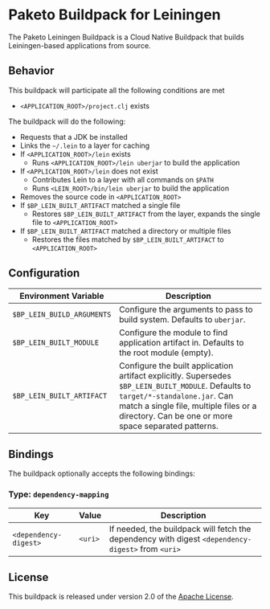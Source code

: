 # Paketo Buildpack for Leiningen

The Paketo Leiningen Buildpack is a Cloud Native Buildpack that builds Leiningen-based applications from source.

## Behavior

This buildpack will participate all the following conditions are met

* `<APPLICATION_ROOT>/project.clj` exists

The buildpack will do the following:

* Requests that a JDK be installed
* Links the `~/.lein` to a layer for caching
* If `<APPLICATION_ROOT>/lein` exists
  * Runs `<APPLICATION_ROOT>/lein uberjar` to build the application
* If `<APPLICATION_ROOT>/lein` does not exist
  * Contributes Lein to a layer with all commands on `$PATH`
  * Runs `<LEIN_ROOT>/bin/lein uberjar` to build the application
* Removes the source code in `<APPLICATION_ROOT>`
* If `$BP_LEIN_BUILT_ARTIFACT` matched a single file
  * Restores `$BP_LEIN_BUILT_ARTIFACT` from the layer, expands the single file to `<APPLICATION_ROOT>`
* If `$BP_LEIN_BUILT_ARTIFACT` matched a directory or multiple files
  * Restores the files matched by `$BP_LEIN_BUILT_ARTIFACT` to `<APPLICATION_ROOT>`

## Configuration

| Environment Variable       | Description                                                                                                                                                                                                                          |
| -------------------------- | ------------------------------------------------------------------------------------------------------------------------------------------------------------------------------------------------------------------------------------ |
| `$BP_LEIN_BUILD_ARGUMENTS` | Configure the arguments to pass to build system. Defaults to `uberjar`.                                                                                                                                                              |
| `$BP_LEIN_BUILT_MODULE`    | Configure the module to find application artifact in. Defaults to the root module (empty).                                                                                                                                           |
| `$BP_LEIN_BUILT_ARTIFACT`  | Configure the built application artifact explicitly. Supersedes `$BP_LEIN_BUILT_MODULE`. Defaults to `target/*-standalone.jar`. Can match a single file, multiple files or a directory. Can be one or more space separated patterns. |

## Bindings

The buildpack optionally accepts the following bindings:

### Type: `dependency-mapping`

| Key                   | Value   | Description                                                                                       |
| --------------------- | ------- | ------------------------------------------------------------------------------------------------- |
| `<dependency-digest>` | `<uri>` | If needed, the buildpack will fetch the dependency with digest `<dependency-digest>` from `<uri>` |

## License

This buildpack is released under version 2.0 of the [Apache License][a].

[a]: http://www.apache.org/licenses/LICENSE-2.0